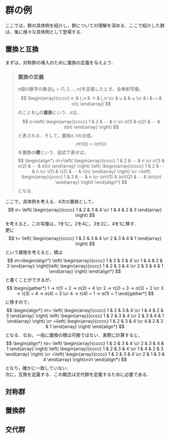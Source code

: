 # 群の例

ここでは，群の具体例を紹介し，群についての理解を深める．ここで紹介した群は，後に様々な具体例として登場する．

## 置換と互換

まずは，対称群の導入のために置換の定義を与えよう．

> ### 置換の定義
>
> $n$個の数字の集合$I_n = \lbrace 1,2,\ldots,n\rbrace$を定義したとき，全単射写像，
> $$
> \begin{array}{cccc}
>    σ :& I_n & → & I_n \cr
>      & ⟒   &    & ⟒   \cr
>      & i   & ↦  & σ(i)
> \end{array}
> $$
> のことを$I_n$の**置換**という．$σ$は，
> $$
> σ=\left(
> \begin{array}{cccc}
>    1 & 2 & ⋯ & n \cr
>    σ(1) & σ(2) & ⋯ & σ(n)
> \end{array}
> \right)
> $$
> と表される．そして，置換$σ,τ$の合成，
> $$
>   σ(τ(i)) = (στ)(i)
> $$
> を置換の**積**という．図式で表せば，
> $$
> \begin{align*}
> στ=\left(
> \begin{array}{cccc}
>    1 & 2 & ⋯ & n \cr
>    σ(1) & σ(2) & ⋯ & σ(n)
> \end{array}
> \right)
> \left(
> \begin{array}{cccc}
>    1 & 2 & ⋯ & n \cr
>    τ(1) & τ(2) & ⋯ & τ(n)
> \end{array}
> \right)
> \cr
> =\left(
> \begin{array}{cccc}
>    1 & 2 & ⋯ & n \cr
>    (στ)(1) & (στ)(2) & ⋯ & (στ)(n)
> \end{array}
> \right)
>\end{align*}
> $$
> となる．

ここで，具体例を考える．$4$次の置換として，
$$
σ=
\left(
\begin{array}{cccc}
   1 & 2 & 3 & 4 \cr 
   1 & 4 & 2 & 3
\end{array}
\right)
$$
を考えると，この写像は，$1$を$1$に，$2$を$4$に，$3$を$2$に，$4$を$1$に移す．
<br>
更に
$$
τ=
\left(
\begin{array}{cccc}
   1 & 2 & 3 & 4 \cr
   2 & 3 & 4 & 1
\end{array}
\right)
$$
という置換を考えると，積は
$$
στ=\begin{align*}
    \left(
\begin{array}{cccc}
   1 & 2 & 3 & 4 \cr
   1 & 4 & 2 & 3
\end{array}
\right)\left(
\begin{array}{cccc}
   1 & 2 & 3 & 4 \cr
   2 & 3 & 4 & 1
\end{array}
\right)
\end{align*}
$$
と書くことができるが，
$$
\begin{gather*}
1 → τ(1) = 2 → σ(2) = 4 \cr
2 → τ(2) = 3 → σ(3) = 2 \cr
3 → τ(3) = 4 → σ(4) = 3 \cr
4 → τ(4) = 1 → σ(1) = 1
\end{gather*}
$$
に移すので，
$$
\begin{align*}
στ=
\left(
\begin{array}{cccc}
   1 & 2 & 3 & 4 \cr
   1 & 4 & 2 & 3
\end{array}
\right)
\left(
\begin{array}{cccc}
   1 & 2 & 3 & 4 \cr
   2 & 3 & 4 & 1
\end{array}
\right)
\cr
=\left(
\begin{array}{cccc}
   1 & 2 & 3 & 4 \cr
   4 & 2 & 3 & 1
\end{array}
\right)
\end{align*}
$$
となる．なお，一般に置換の積は可換ではない．実際に計算すると，
$$
\begin{align*}
τσ=
\left(
\begin{array}{cccc}
   1 & 2 & 3 & 4 \cr
   2 & 3 & 4 & 1
\end{array}
\right)
\left(
\begin{array}{cccc}
   1 & 2 & 3 & 4 \cr
   1 & 4 & 2 & 3
\end{array}
\right)
\cr
=\left(
\begin{array}{cccc}
   1 & 2 & 3 & 4 \cr
   2 & 1 & 3 & 4
\end{array}
\right)≠στ
\end{align*}
$$
となり，確かに一致していない．
<br>
次に，互換を定義する．この概念は交代群を定義するために必要である．

## 対称群

## 置換群

## 交代群
